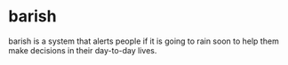 # barish
barish is a system that alerts people if it is going to rain soon to help them make decisions in their day-to-day lives.
